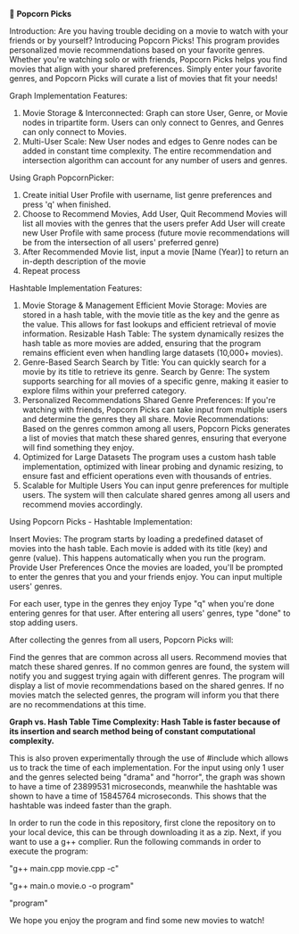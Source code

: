 🎥 **Popcorn Picks**

Introduction:
Are you having trouble deciding on a movie to watch with your friends or by yourself? Introducing Popcorn Picks! This program provides personalized movie recommendations based on your favorite genres. Whether you're watching solo or with friends, Popcorn Picks helps you find movies that align with your shared preferences. Simply enter your favorite genres, and Popcorn Picks will curate a list of movies that fit your needs!

Graph Implementation Features:
1. Movie Storage & Interconnected:
Graph can store User, Genre, or Movie nodes in tripartite form. Users can only connect to Genres, and Genres can only connect to Movies.
2. Multi-User Scale:
New User nodes and edges to Genre nodes can be added in constant time complexity. The entire recommendation and intersection algorithm can account for any number of users and genres.

Using Graph PopcornPicker:
1. Create initial User Profile with username, list genre preferences and press 'q' when finished.
2. Choose to Recommend Movies, Add User, Quit
   Recommend Movies will list all movies with the genres that the users prefer
   Add User will create new User Profile with same process (future movie recommendations will be from the intersection of all users' preferred genre)
3. After Recommended Movie list, input a movie [Name (Year)] to return an in-depth description of the movie
4. Repeat process

Hashtable Implementation Features:
1. Movie Storage & Management
Efficient Movie Storage: Movies are stored in a hash table, with the movie title as the key and the genre as the value. This allows for fast lookups and efficient retrieval of movie information.
Resizable Hash Table: The system dynamically resizes the hash table as more movies are added, ensuring that the program remains efficient even when handling large datasets (10,000+ movies).
2. Genre-Based Search
Search by Title: You can quickly search for a movie by its title to retrieve its genre.
Search by Genre: The system supports searching for all movies of a specific genre, making it easier to explore films within your preferred category.
3. Personalized Recommendations
Shared Genre Preferences: If you're watching with friends, Popcorn Picks can take input from multiple users and determine the genres they all share.
Movie Recommendations: Based on the genres common among all users, Popcorn Picks generates a list of movies that match these shared genres, ensuring that everyone will find something they enjoy.
4. Optimized for Large Datasets
The program uses a custom hash table implementation, optimized with linear probing and dynamic resizing, to ensure fast and efficient operations even with thousands of entries.
5. Scalable for Multiple Users
You can input genre preferences for multiple users. The system will then calculate shared genres among all users and recommend movies accordingly.

Using Popcorn Picks - Hashtable Implementation:

Insert Movies: The program starts by loading a predefined dataset of movies into the hash table. Each movie is added with its title (key) and genre (value). This happens automatically when you run the program.
Provide User Preferences Once the movies are loaded, you'll be prompted to enter the genres that you and your friends enjoy. You can input multiple users' genres.

For each user, type in the genres they enjoy
Type "q" when you're done entering genres for that user.
After entering all users' genres, type "done" to stop adding users.

After collecting the genres from all users, Popcorn Picks will:

Find the genres that are common across all users.
Recommend movies that match these shared genres.
If no common genres are found, the system will notify you and suggest trying again with different genres.
The program will display a list of movie recommendations based on the shared genres. If no movies match the selected genres, the program will inform you that there are no recommendations at this time.

**Graph vs. Hash Table Time Complexity: Hash Table is faster because of its insertion and search method being of constant computational complexity.**

This is also proven experimentally through the use of #include <chrono> which allows us to track the time of each implementation.
For the input using only 1 user and the genres selected being "drama" and "horror", the graph was shown to have a time of 23899531 microseconds, meanwhile the hashtable was shown to have a time of 15845764 microseconds.
This shows that the hashtable was indeed faster than the graph.


In order to run the code in this repository, first clone the repository on to your local device, this can be through downloading it as a zip.
Next, if you want to use a g++ complier. Run the following commands in order to execute the program:

"g++ main.cpp movie.cpp -c"

"g++ main.o movie.o -o program"

"program"

We hope you enjoy the program and find some new movies to watch! 

